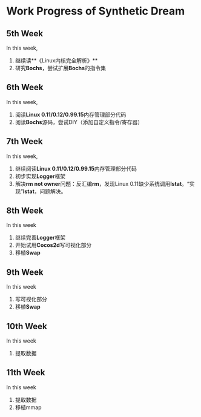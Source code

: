 # Work Progress of Synthetic Dream

## 5th Week

In this week,

1. 继续读**《Linux内核完全解析》**
2. 研究**Bochs**，尝试扩展**Bochs**的指令集

## 6th Week

In this week,

1. 阅读**Linux 0.11/0.12/0.99.15**内存管理部分代码
2. 阅读**Bochs**源码，尝试DIY（添加自定义指令/寄存器）

## 7th Week

In this week,

1. 继续阅读**Linux 0.11/0.12/0.99.15**内存管理部分代码
2. 初步实现**Logger**框架
3. 解决**rm not owner**问题：反汇编**rm**，发现Linux 0.11缺少系统调用**lstat**。“实现”**lstat**，问题解决。

## 8th Week

In this week

1. 继续完善**Logger**框架
2. 开始试用**Cocos2d**写可视化部分
3. 移植**Swap**

## 9th Week

In this week

1. 写可视化部分
2. 移植**Swap**

## 10th Week

In this week

1. 提取数据

## 11th Week

In this week

1. 提取数据
2. 移植mmap
